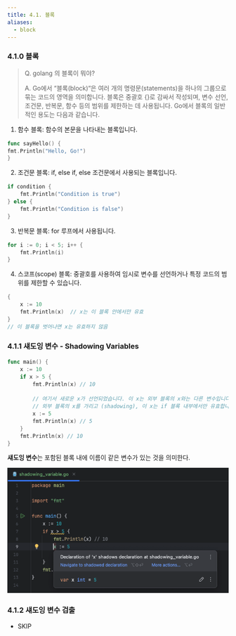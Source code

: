 ```yaml
---
title: 4.1. 블록
aliases:
  - block
---
```


### 4.1.0 블록

> Q. golang 의 블록이 뭐야?
> 
> A. Go에서 “블록(block)“은 여러 개의 명령문(statements)을 하나의 그룹으로 묶는 코드의 영역을 의미합니다. 블록은 중괄호 {}로 감싸서 작성되며, 변수 선언, 조건문, 반복문, 함수 등의 범위를 제한하는 데 사용됩니다. Go에서 블록의 일반적인 용도는 다음과 같습니다.

1. 함수 블록: 함수의 본문을 나타내는 블록입니다.

```go
func sayHello() {
fmt.Println("Hello, Go!")
}
```

2. 조건문 블록: if, else if, else 조건문에서 사용되는 블록입니다.

```go
if condition {
    fmt.Println("Condition is true")
} else {
    fmt.Println("Condition is false")
}
```

3. 반복문 블록: for 루프에서 사용됩니다.
```go
for i := 0; i < 5; i++ {
    fmt.Println(i)
}
```

4. 스코프(scope) 블록: 중괄호를 사용하여 임시로 변수를 선언하거나 특정 코드의 범위를 제한할 수 있습니다.
```go
{
    x := 10
    fmt.Println(x)  // x는 이 블록 안에서만 유효
}
// 이 블록을 벗어나면 x는 유효하지 않음
```

### 4.1.1 섀도잉 변수 - Shadowing Variables

```go
func main() {
	x := 10
	if x > 5 {
		fmt.Println(x) // 10
		
		// 여기서 새로운 x가 선언되었습니다. 이 x는 외부 블록의 x와는 다른 변수입니다. 
		// 외부 블록의 x를 가리고 (shadowing), 이 x는 if 블록 내부에서만 유효합니다.
		x := 5 
		fmt.Println(x) // 5
	}
	fmt.Println(x) // 10
}
```

**섀도잉 변수**는 포함된 블록 내에 이름이 같은 변수가 있는 것을 의미한다.

![img.png](images/1.png)

### 4.1.2 섀도잉 변수 검출

- SKIP